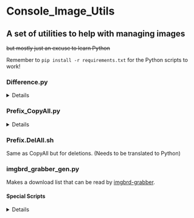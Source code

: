 # Console_Image_Utils

## A set of utilities to help with managing images

~~but mostly just an excuse to learn Python~~

Remember to `pip install -r requirements.txt` for the Python scripts to work!

### Difference.py

<details>
Used to convert images from one format to another, and downscale if above a certain threshold.
`python Difference.py Input/Directory Output/Directory --file-type png --scale 1024`
</details>

### Prefix_CopyAll.py

<details>
Used to copy certain images from one folder to another based on prefix.
`python Prefix_CopyAll.py Input/Directory Output/Directory --prefix Prefix`
</details>

### Prefix.DelAll.sh

Same as CopyAll but for deletions. (Needs to be translated to Python)

### imgbrd_grabber_gen.py

Makes a download list that can be read by <a href="https://github.com/Bionus/imgbrd-grabber">imgbrd-grabber</a>.

#### Special Scripts

<details>
    special/flip_ui.sh : Switches between TTY and GUI <br>
    special/logic.py : Simplifies truth tables using logicmin <br>
    special/MountRam.sh : Makes ramdisk <br>
    special/val_timelapse.sh : Goes through folder and makes blended timelapse with the images
</details>